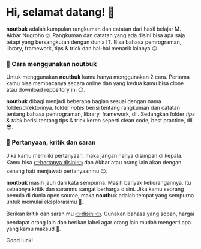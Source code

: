 # Hi, selamat datang! 👋

**noutbuk** adalah kumpulan rangkuman dan catatan dari hasil belajar M. Akbar
Nugroho 🤓. Rangkuman dan catatan yang ada disini bisa apa saja tetapi yang bersangkutan
dengan dunia IT. Bisa bahasa pemrograman, library, framework, tips & trick dan 
hal-hal menarik lainnya 😉.

### 📖 Cara menggunakan noutbuk
Untuk menggunakan **noutbuk** kamu hanya menggunakan 2 cara. Pertama kamu bisa
membacanya secara online dan yang kedua kamu bisa clone atau download repository
ini 😉.

**noutbuk** dibagi menjadi beberapa bagian sesuai dengan nama folder/direktorinya.
folder _notes_ berisi tentang rangkuman dan catatan tentang bahasa pemrograman,
library, framework, dll. Sedangkan folder _tips & trick_ berisi tentang tips & trick
keren seperti clean code, best practice, dll 😎.

### 🤔 Pertanyaan, kritik dan saran
Jika kamu memiliki pertanyaan, maka jangan hanya disimpan di kepala. Kamu bisa
[👉bertanya disini👈](https://github.com/thexdev/noutbuk/issues) dan Akbar atau orang
lain akan dengan senang hati menjawab pertanyaanmu 😉.

**noutbuk** masih jauh dari kata sempurna. Masih banyak kekurangannya. Itu sebabnya
kritik dan saranmu sangat berharga disini. Jika kamu seorang pemula di dunia open
source, maka **noutbuk** adalah tempat yang sempurna untuk memulai eksplorasimu 🤗.

Berikan kritik dan saran mu [👉disini👈](https://github.com/thexdev/noutbuk/issues).
Gunakan bahasa yang sopan, hargai pendapat orang lain dan berikan label agar orang
lain mudah mengerti apa yang kamu maksud 🤗.

Good luck!